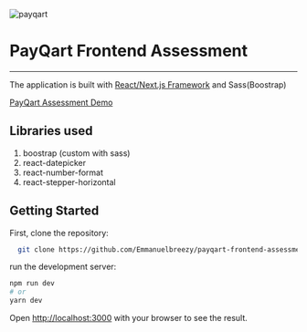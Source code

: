 ![payqart](https://user-images.githubusercontent.com/35114137/140321563-8c781f29-baf5-44cd-abfc-5c86a56fd860.jpg)

# PayQart Frontend Assessment
----

The application is built with [React/Next.js Framework](https://nextjs.org/) and Sass(Boostrap)

[PayQart Assessment Demo](https://paddle-frontend-assessment.vercel.app/homepage)

## Libraries used

1. boostrap (custom with sass)
2. react-datepicker
3. react-number-format
4. react-stepper-horizontal

## Getting Started

First, clone the repository:

```bash
  git clone https://github.com/Emmanuelbreezy/payqart-frontend-assessment.git
```
run the development server:

```bash
npm run dev
# or
yarn dev
```
Open [http://localhost:3000](http://localhost:3000) with your browser to see the result.

